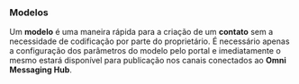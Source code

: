 ### Modelos

Um **modelo** é uma maneira rápida para a criação de um **contato** sem a necessidade de codificação por parte do proprietário. 
É necessário apenas a configuração dos parâmetros do modelo pelo portal e imediatamente o mesmo estará disponível para publicação nos canais conectados ao **Omni Messaging Hub**.

